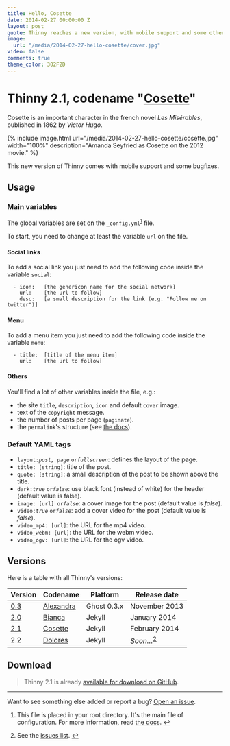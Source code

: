 ```yaml
---
title: Hello, Cosette
date: 2014-02-27 00:00:00 Z
layout: post
quote: Thinny reaches a new version, with mobile support and some other cool features.
image:
  url: "/media/2014-02-27-hello-cosette/cover.jpg"
video: false
comments: true
theme_color: 302F2D
---
```


# Thinny 2.1, codename "[Cosette](http://lesmiserables.wikia.com/wiki/Cosette)"

Cosette is an important character in the french novel *Les Mis&eacute;rables*, published in 1862 by *Victor Hugo*.

{% include image.html url="/media/2014-02-27-hello-cosette/cosette.jpg" width="100%" description="Amanda Seyfried as Cosette on the 2012 movie." %}

This new version of Thinny comes with mobile support and some bugfixes.

## Usage

### Main variables

The global variables are set on the `_config.yml`<sup id="fnref:1"><a class="footnote" href="#fn:1">1</a></sup> file.

To start, you need to change at least the variable `url` on the file.

#### Social links

To add a social link you just need to add the following code inside the variable `social`:

```
  - icon:   [the genericon name for the social network]
    url:    [the url to follow]
    desc:   [a small description for the link (e.g. "Follow me on twitter")]
```

#### Menu

To add a menu item you just need to add the following code inside the variable `menu`:

```
  - title:  [title of the menu item]
    url:    [the url to follow]
```

#### Others

You'll find a lot of other variables inside the file, e.g.:

* the site `title`, `description`, `icon` and default `cover` image.
* text of the `copyright` message.
* the number of posts per page (`paginate`).
* the `permalink`'s structure (see [the docs](http://jekyllrb.com/docs/pagination/)).

### Default YAML tags

* `layout:`*`post, page`* `or`*`fullscreen`*: defines the layout of the page.
* `title: [string]`: title of the post.
* `quote: [string]`: a small description of the post to be shown above the title.
* `dark:`*`true`* `or`*`false`*: use black font (instead of white) for the header (default value is false).
* `image: [url] or`*`false`*: a cover image for the post (default value is *false*).
* `video:`*`true`* `or`*`false`*: add a cover video for the post (default value is *false*).
* `video_mp4: [url]`: the URL for the mp4 video.
* `video_webm: [url]`: the URL for the webm video.
* `video_ogv: [url]`: the URL for the ogv video.

## Versions

Here is a table with all Thinny's versions:

| Version | Codename | Platform | Release date |
| --- | --- | --- | --- |
| [0.3](https://github.com/camporez/Thinny/releases/tag/v0.3-alexandra) | [Alexandra](http://nikita2010.wikia.com/wiki/Alexandra_Udinov) | Ghost 0.3.x | November 2013 |
| [2.0](https://github.com/camporez/Thinny/releases/tag/v2.0-bianca) | [Bianca](http://memoriaglobo.globo.com/programas/entretenimento/novelas/caras-bocas/caras-bocas-bianca-isabelle-drummond.htm) | Jekyll | January 2014 |
| [2.1](https://github.com/camporez/Thinny/releases/tag/v2.1-cosette) | [Cosette](http://lesmiserables.wikia.com/wiki/Cosette) | Jekyll | February 2014 |
| 2.2 | [Dolores](http://en.wikipedia.org/wiki/Dolores_Haze) | Jekyll | *Soon…*<sup id="fnref:2"><a class="footnote" href="#fn:2">2</a></sup> |

## Download

> Thinny 2.1 is already [available for download on GitHub](https://github.com/camporez/Thinny/releases).

---

Want to see something else added or report a bug? [Open an issue](https://github.com/camporez/camporez.github.io/issues/new).

<div class="footnotes"><ol><li id="fn:1"><p>This file is placed in your root directory. It's the main file of configuration. For more information, read <a href="http://jekyllrb.com/docs/configuration/">the docs</a>. <a class="reversefootnote" href="#fnref:1">↩</a></p></li><li id="fn:2"><p>See the <a href="https://github.com/camporez/camporez.github.io/issues?milestone=3">issues list</a>. <a class="reversefootnote" href="#fnref:2">↩</a></p></li></ol></div>